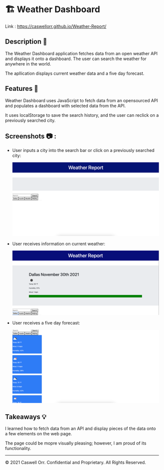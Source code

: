 # 🏗️ Weather Dashboard

Link : https://caswellorr.github.io/Weather-Report/

## Description 📖

The Weather Dashboard application fetches data from an open weather API and displays it onto a dashboard. The user can search the weather for anywhere in the world.

The apllication displays current weather data and a five day forecast.

## Features 📝

Weather Dashboard uses JavaScript to fetch data from an opensourced API and populates a dashboard with selected data from the API. 

It uses localStorage to save the search history, and the user can reclick on a previously searched city. 

## Screenshots 📷 :

* User inputs a city into the search bar or click on a previously searched city:

  ![alt text](./assets/screenshot1.png)
  
* User receives information on current weather:

  ![alt text](./assets/screenshot2.png)

* User receives a five day forecast:

  ![alt text](./assets/screenshot3.png)
  

## Takeaways 💡

 I learned how to fetch data from an API and display pieces of the data onto a few elements on the web page.

 The page could be mopre visually pleasing; however, I am proud of its functionality.

----
© 2021 Caswell Orr. Confidential and Proprietary. All Rights Reserved.
